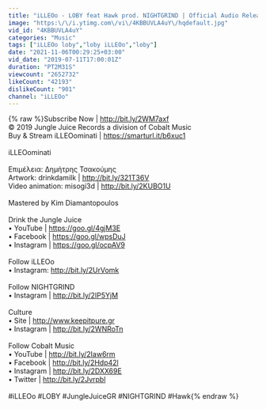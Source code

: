 ```yaml
---
title: "iLLEOo - LOBY feat Hawk prod. NIGHTGRIND | Official Audio Release"
image: "https:\/\/i.ytimg.com\/vi\/4KBBUVLA4uY\/hqdefault.jpg"
vid_id: "4KBBUVLA4uY"
categories: "Music"
tags: ["iLLEOo loby","loby iLLEOo","loby"]
date: "2021-11-06T00:29:25+03:00"
vid_date: "2019-07-11T17:00:01Z"
duration: "PT2M31S"
viewcount: "2652732"
likeCount: "42193"
dislikeCount: "901"
channel: "iLLEOo"
---
```

{% raw %}Subscribe Now | <a rel="nofollow" target="blank" href="http://bit.ly/2WM7axf">http://bit.ly/2WM7axf</a><br />© 2019 Jungle Juice Records a division of Cobalt Music<br />Buy &amp; Stream iLLEOominati | <a rel="nofollow" target="blank" href="https://smarturl.it/b6xuc1">https://smarturl.it/b6xuc1</a><br /><br />iLLEOominati<br /><br />Επιμέλεια: Δημήτρης Τσακούμης<br />Artwork: drinkdamilk | <a rel="nofollow" target="blank" href="http://bit.ly/321T36V">http://bit.ly/321T36V</a> <br />Video animation: misogi3d | <a rel="nofollow" target="blank" href="http://bit.ly/2KUBO1U">http://bit.ly/2KUBO1U</a> <br /><br />Mastered by Kim Diamantopoulos<br /><br />Drink the Jungle Juice<br />• YouTube | <a rel="nofollow" target="blank" href="https://goo.gl/4gjM3E">https://goo.gl/4gjM3E</a><br />• Facebook | <a rel="nofollow" target="blank" href="https://goo.gl/wpsDuJ">https://goo.gl/wpsDuJ</a>   <br />• Instagram | <a rel="nofollow" target="blank" href="https://goo.gl/ocpAV9">https://goo.gl/ocpAV9</a> <br /><br />Follow iLLEOo<br />• Instagram: <a rel="nofollow" target="blank" href="http://bit.ly/2UrVomk">http://bit.ly/2UrVomk</a><br /><br />Follow NIGHTGRIND<br />• Instagram | <a rel="nofollow" target="blank" href="http://bit.ly/2IP5YjM">http://bit.ly/2IP5YjM</a> <br /><br />Culture<br />• Site | <a rel="nofollow" target="blank" href="http://www.keepitpure.gr">http://www.keepitpure.gr</a><br />• Instagram | <a rel="nofollow" target="blank" href="http://bit.ly/2WNRoTn">http://bit.ly/2WNRoTn</a><br /><br />Follow Cobalt Music<br />• YouTube | <a rel="nofollow" target="blank" href="http://bit.ly/2Iaw6rm">http://bit.ly/2Iaw6rm</a><br />• Facebook | <a rel="nofollow" target="blank" href="http://bit.ly/2Hdp42l">http://bit.ly/2Hdp42l</a><br />• Instagram | <a rel="nofollow" target="blank" href="http://bit.ly/2DXX69E">http://bit.ly/2DXX69E</a><br />• Twitter | <a rel="nofollow" target="blank" href="http://bit.ly/2Jvrpbl">http://bit.ly/2Jvrpbl</a><br /><br />#iLLEOo #LOBY #JungleJuiceGR #NIGHTGRIND #Hawk{% endraw %}
